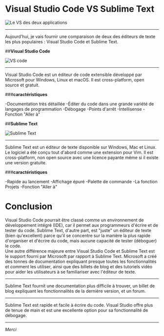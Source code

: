 # **Visual Studio Code VS Sublime Text**

![Le VS des deux applications](https://i.ytimg.com/vi/_nu2_Rb6Wd8/maxresdefault.jpg)
****
Aujourd'hui, je vais fournir une comparaison de deux des éditeurs de texte les plus populaires :
Visual Studio Code et Sublime Text.

##**Visual Studio Code**

![VS code](https://code.visualstudio.com/opengraphimg/opengraph-home.png)
****
Visual Studio Code est un éditeur de code extensible développé par Microsoft pour Windows,
Linux et macOS.
Il est cross-platform, open source et gratuit.

###**caractéristiques**

-Documentation très détaillée
-Éditer du code dans une grande variété de langages de programmation
-Débogage
-Points d'arrêt
-Intellisense
-Fonction "Aller à"

##**Sublime Text**

![Sublime Text](https://docs.platformio.org/en/latest/_images/ide-sublimetext-demo.png)
****
Sublime Text est un éditeur de texte disponible sur Windows, Mac et Linux. Le logiciel a été
conçu tout d'abord comme une extension pour Vim.
Il est cross-platform, non open source avec une licence payante même si il existe une version
gratuite.

###**caractéristiques**

-Rapide au lancement
-Affichage épuré
-Palette de commande
-La fonction Projets
-Fonction "Aller à"

# Conclusion

Visual Studio Code pourrait être classé comme un environnement de développement intégré
(IDE), car il permet aux programmeurs d'écrire et de tester du code. Sublime Text, d'autre part,
est "juste" un éditeur de texte (bien qu'excellent) parce qu'il se concentre sur la manière la plus
rapide d'organiser et d'écrire du code, mais aucune capacité de tester (déboguer) le code.
<br>
Une autre différence majeure entre Visual Studio Code et Sublime Text est le support fourni par
Microsoft par rapport à Sublime Text. Microsoft a créé des tonnes de documentation expliquant
presque toutes les fonctionnalités et comment les utiliser, ainsi que des billets de blog et des
tutoriels vidéo pour aider les utilisateurs à se familiariser avec l'éditeur de texte.
****
Sublime Text fournit une documentation plus difficile à trouver, un billet de blog expliquant les
fonctionnalités de la dernière version, et un forum.
****
Sublime Text est rapide et facile à écrire du code. Visual Studio offre plus de tenue de main et
est une excellente option pour sa fonctionnalité de débogage.

****
_Merci_
